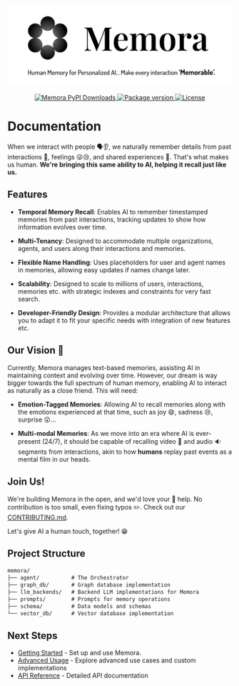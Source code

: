 ![Memora](pictures/memora_banner.png)

<p align="center">
    <a href="https://pepy.tech/projects/memora-core">
        <img src="https://static.pepy.tech/badge/memora-core" alt="Memora PyPI Downloads">
    </a>
    <a href="https://pypi.org/project/memora-core" target="_blank">
        <img src="https://img.shields.io/pypi/v/memora-core?color=%2334D058&label=pypi%20package" alt="Package version">
    </a>
    <a href="https://github.com/elzai/memora/blob/main/LICENSE">    
        <img src="https://img.shields.io/badge/License-Apache%202.0-ac878a?style=flat-square" alt="License">
    </a>
</p>

# **Documentation**

When we interact with people 🗣️👂, we naturally remember details from past interactions 💭, feelings 😜😢, and shared experiences 🤝. That's what makes us human. **We're bringing this same ability to AI, helping it recall just like us.**

## **Features**

- **Temporal Memory Recall**: Enables AI to remember timestamped memories from past interactions, tracking updates to show how information evolves over time.

- **Multi-Tenancy**: Designed to accommodate multiple organizations, agents, and users along their interactions and memories.

- **Flexible Name Handling**: Uses placeholders for user and agent names in memories, allowing easy updates if names change later.

- **Scalability**: Designed to scale to millions of users, interactions, memories etc. with strategic indexes and constraints for very fast search.

- **Developer-Friendly Design**: Provides a modular architecture that allows you to adapt it to fit your specific needs with integration of new features etc.



## **Our Vision** 🔭

Currently, Memora manages text-based memories, assisting AI in maintaining context and evolving over time. However, our dream is way bigger towards the full spectrum of human memory, enabling AI to interact as naturally as a close friend. This will need:

- **Emotion-Tagged Memories**: Allowing AI to recall memories along with the emotions experienced at that time, such as joy 😄, sadness 😢, surprise 😲...

- **Multi-modal Memories**: As we move into an era where AI is ever-present (24/7), it should be capable of recalling video 🎥 and audio 🔉 segments from interactions, akin to how **humans** replay past events as a mental film in our heads.



## **Join Us!**

We're building Memora in the open, and we'd love your 🫵 help. No contribution is too small, even fixing typos ✏️. Check out our [CONTRIBUTING.md](https://github.com/ELZAI/memora/blob/main/CONTRIBUTING.md).

Let's give AI a human touch, together! 😁

## Project Structure

```
memora/
├── agent/          # The Orchestrator
├── graph_db/       # Graph database implementation
├── llm_backends/   # Backend LLM implementations for Memora
├── prompts/        # Prompts for memory operations
├── schema/         # Data models and schemas
└── vector_db/      # Vector database implementation
```

## Next Steps

- [Getting Started](getting_started.md) - Set up and use Memora.
- [Advanced Usage](advanced_usage.md) - Explore advanced use cases and custom implementations
- [API Reference](api/index.md) - Detailed API documentation
